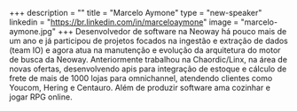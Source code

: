 +++
description = ""
title = "Marcelo Aymone"
type = "new-speaker"
linkedin = "https://br.linkedin.com/in/marceloaymone"
image = "marcelo-aymone.jpg"
+++
Desenvolvedor de software na Neoway há pouco mais de um ano e já participou de projetos focados na ingestão e extração de dados (team IO) e agora atua na manutenção e evolução da arquitetura do motor de busca da Neoway.
Anteriormente trabalhou na Chaordic/Linx, na área de novas ofertas, desenvolvendo apis para integração de estoque e cálculo de frete de mais de 1000 lojas para omnichannel, atendendo clientes como Youcom, Hering e Centauro. Além de produzir software ama cozinhar e jogar RPG online.